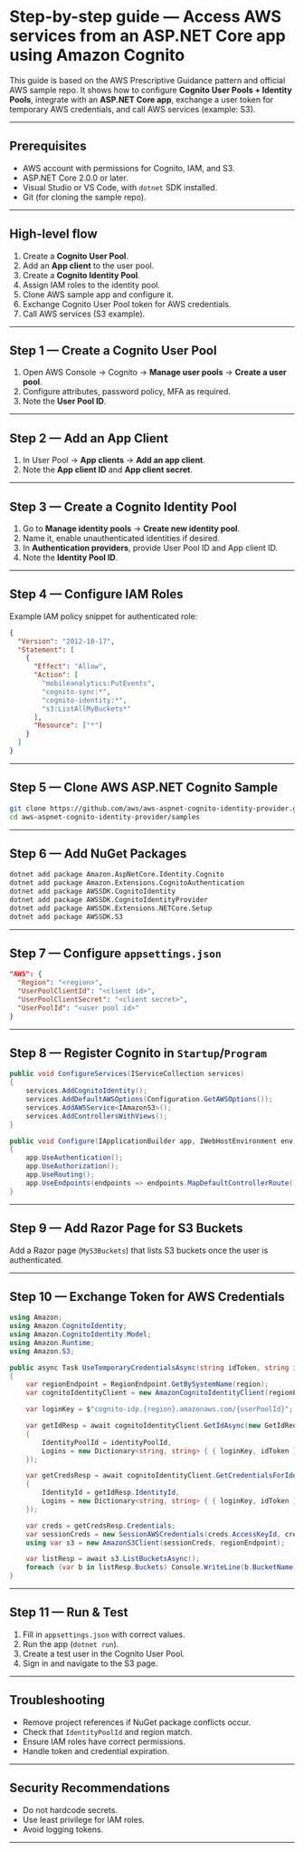 # Step-by-step guide — Access AWS services from an ASP.NET Core app using Amazon Cognito

This guide is based on the AWS Prescriptive Guidance pattern and official AWS sample repo. It shows how to configure **Cognito User Pools + Identity Pools**, integrate with an **ASP.NET Core app**, exchange a user token for temporary AWS credentials, and call AWS services (example: S3).

---

## Prerequisites
- AWS account with permissions for Cognito, IAM, and S3.
- ASP.NET Core 2.0.0 or later.
- Visual Studio or VS Code, with `dotnet` SDK installed.
- Git (for cloning the sample repo).

---

## High-level flow
1. Create a **Cognito User Pool**.
2. Add an **App client** to the user pool.
3. Create a **Cognito Identity Pool**.
4. Assign IAM roles to the identity pool.
5. Clone AWS sample app and configure it.
6. Exchange Cognito User Pool token for AWS credentials.
7. Call AWS services (S3 example).

---

## Step 1 — Create a Cognito User Pool
1. Open AWS Console → Cognito → **Manage user pools** → **Create a user pool**.
2. Configure attributes, password policy, MFA as required.
3. Note the **User Pool ID**.

---

## Step 2 — Add an App Client
1. In User Pool → **App clients** → **Add an app client**.
2. Note the **App client ID** and **App client secret**.

---

## Step 3 — Create a Cognito Identity Pool
1. Go to **Manage identity pools** → **Create new identity pool**.
2. Name it, enable unauthenticated identities if desired.
3. In **Authentication providers**, provide User Pool ID and App client ID.
4. Note the **Identity Pool ID**.

---

## Step 4 — Configure IAM Roles
Example IAM policy snippet for authenticated role:

```json
{
  "Version": "2012-10-17",
  "Statement": [
    {
      "Effect": "Allow",
      "Action": [
        "mobileanalytics:PutEvents",
        "cognito-sync:*",
        "cognito-identity:*",
        "s3:ListAllMyBuckets*"
      ],
      "Resource": ["*"]
    }
  ]
}
```

---

## Step 5 — Clone AWS ASP.NET Cognito Sample
```bash
git clone https://github.com/aws/aws-aspnet-cognito-identity-provider.git
cd aws-aspnet-cognito-identity-provider/samples
```

---

## Step 6 — Add NuGet Packages
```bash
dotnet add package Amazon.AspNetCore.Identity.Cognito
dotnet add package Amazon.Extensions.CognitoAuthentication
dotnet add package AWSSDK.CognitoIdentity
dotnet add package AWSSDK.CognitoIdentityProvider
dotnet add package AWSSDK.Extensions.NETCore.Setup
dotnet add package AWSSDK.S3
```

---

## Step 7 — Configure `appsettings.json`
```json
"AWS": {
  "Region": "<region>",
  "UserPoolClientId": "<client id>",
  "UserPoolClientSecret": "<client secret>",
  "UserPoolId": "<user pool id>"
}
```

---

## Step 8 — Register Cognito in `Startup`/`Program`
```csharp
public void ConfigureServices(IServiceCollection services)
{
    services.AddCognitoIdentity();
    services.AddDefaultAWSOptions(Configuration.GetAWSOptions());
    services.AddAWSService<IAmazonS3>();
    services.AddControllersWithViews();
}
```

```csharp
public void Configure(IApplicationBuilder app, IWebHostEnvironment env)
{
    app.UseAuthentication();
    app.UseAuthorization();
    app.UseRouting();
    app.UseEndpoints(endpoints => endpoints.MapDefaultControllerRoute());
}
```

---

## Step 9 — Add Razor Page for S3 Buckets
Add a Razor page (`MyS3Buckets`) that lists S3 buckets once the user is authenticated.

---

## Step 10 — Exchange Token for AWS Credentials
```csharp
using Amazon;
using Amazon.CognitoIdentity;
using Amazon.CognitoIdentity.Model;
using Amazon.Runtime;
using Amazon.S3;

public async Task UseTemporaryCredentialsAsync(string idToken, string identityPoolId, string userPoolId, string region)
{
    var regionEndpoint = RegionEndpoint.GetBySystemName(region);
    var cognitoIdentityClient = new AmazonCognitoIdentityClient(regionEndpoint);

    var loginKey = $"cognito-idp.{region}.amazonaws.com/{userPoolId}";

    var getIdResp = await cognitoIdentityClient.GetIdAsync(new GetIdRequest
    {
        IdentityPoolId = identityPoolId,
        Logins = new Dictionary<string, string> { { loginKey, idToken } }
    });

    var getCredsResp = await cognitoIdentityClient.GetCredentialsForIdentityAsync(new GetCredentialsForIdentityRequest
    {
        IdentityId = getIdResp.IdentityId,
        Logins = new Dictionary<string, string> { { loginKey, idToken } }
    });

    var creds = getCredsResp.Credentials;
    var sessionCreds = new SessionAWSCredentials(creds.AccessKeyId, creds.SecretKey, creds.SessionToken);
    using var s3 = new AmazonS3Client(sessionCreds, regionEndpoint);

    var listResp = await s3.ListBucketsAsync();
    foreach (var b in listResp.Buckets) Console.WriteLine(b.BucketName);
}
```

---

## Step 11 — Run & Test
1. Fill in `appsettings.json` with correct values.
2. Run the app (`dotnet run`).
3. Create a test user in the Cognito User Pool.
4. Sign in and navigate to the S3 page.

---

## Troubleshooting
- Remove project references if NuGet package conflicts occur.
- Check that `IdentityPoolId` and region match.
- Ensure IAM roles have correct permissions.
- Handle token and credential expiration.

---

## Security Recommendations
- Do not hardcode secrets.
- Use least privilege for IAM roles.
- Avoid logging tokens.

---


